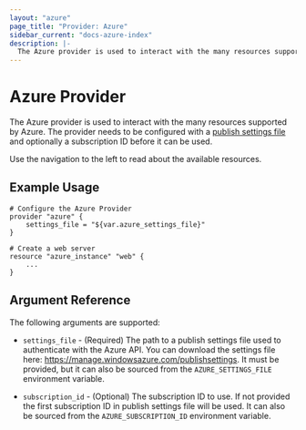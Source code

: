 ```yaml
---
layout: "azure"
page_title: "Provider: Azure"
sidebar_current: "docs-azure-index"
description: |-
  The Azure provider is used to interact with the many resources supported by Azure. The provider needs to be configured with a publish settings file and optionally a subscription ID before it can be used.
---
```


# Azure Provider

The Azure provider is used to interact with the many resources supported
by Azure. The provider needs to be configured with a [publish settings
file](https://manage.windowsazure.com/publishsettings) and optionally a
subscription ID before it can be used.

Use the navigation to the left to read about the available resources.

## Example Usage

```
# Configure the Azure Provider
provider "azure" {
    settings_file = "${var.azure_settings_file}"
}

# Create a web server
resource "azure_instance" "web" {
    ...
}
```

## Argument Reference

The following arguments are supported:

* `settings_file` - (Required) The path to a publish settings file used to
  authenticate with the Azure API. You can download the settings file here:
  https://manage.windowsazure.com/publishsettings. It must be provided, but
  it can also be sourced from the `AZURE_SETTINGS_FILE` environment variable.

* `subscription_id` - (Optional) The subscription ID to use. If not provided
  the first subscription ID in publish settings file will be used. It can
  also be sourced from the `AZURE_SUBSCRIPTION_ID` environment variable.
